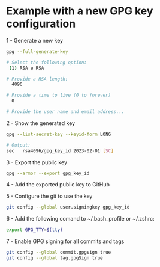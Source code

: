 # Example with a new GPG key configuration

1 - Generate a new key
```sh
gpg --full-generate-key

# Select the following option:
 (1) RSA e RSA

# Provide a RSA length:
  4096

# Provide a time to live (0 to forever)
  0

# Provide the user name and email address...
```


2 - Show the generated key
```sh
gpg --list-secret-key --keyid-form LONG

# Output:
sec   rsa4096/gpg_key_id 2023-02-01 [SC]
```

3 - Export the public key
```sh
gpg --armor --export gpg_key_id
```

4 - Add the exported public key to GitHub

5 - Configure the git to use the key
```sh
git config --global user.signingkey gpg_key_id
```

6 - Add the following comand to ~/.bash_profile or ~/.zshrc:
```sh
export GPG_TTY=$(tty)
```

7 - Enable GPG signing for all commits and tags
```sh
git config --global commit.gpgsign true
git config --global tag.gpgSign true
```

